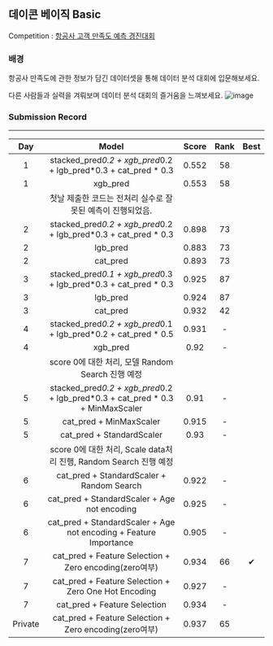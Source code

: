 ## 데이콘 베이직 Basic 

Competition : [항공사 고객 만족도 예측 경진대회](https://dacon.io/competitions/official/235871/overview/description)

###  배경


항공사 만족도에 관한 정보가 담긴 데이터셋을 통해 데이터 분석 대회에 입문해보세요.

다른 사람들과 실력을 겨뤄보며 데이터 분석 대회의 즐거움을 느껴보세요.
![image](https://user-images.githubusercontent.com/54428934/152941783-3a4dafca-de5b-4d9c-a32b-06fae275a80b.png)

### Submission Record
-----

| Day |    Model                                   | Score        | Rank                                      | Best |
| :---------:  | :-----------:                                | :-------------------:  |  :-------------------: | :-------------------: |
| 1             | stacked_pred*0.2 + xgb_pred*0.2 + lgb_pred*0.3 + cat_pred * 0.3              | 0.552           | 58           |   |
| 1             | xgb_pred            |0.553           | 58 |    |
||첫날 제출한 코드는 전처리 실수로 잘못된 예측이 진행되었음.||||
| 2             | stacked_pred*0.2 + xgb_pred*0.2 + lgb_pred*0.3 + cat_pred * 0.3              | 0.898           | 73           | |
| 2            |lgb_pred            | 0.883           | 73           |   |
| 2             |cat_pred           | 0.893           | 73           |  |
| 3             | stacked_pred*0.1 + xgb_pred*0.3 + lgb_pred*0.3 + cat_pred * 0.3              | 0.925           | 87           |   |
| 3            |lgb_pred            | 0.924           | 87           |  |
| 3             |cat_pred           | 0.932          | 42           |  |
| 4             | stacked_pred*0.2 + xgb_pred*0.1 + lgb_pred*0.2 + cat_pred * 0.5              | 0.931           | -           |   |
| 4            |xgb_pred            | 0.92           | -           |  |
||score 0에 대한 처리, 모델 Random Search 진행 예정 ||||
| 5             | stacked_pred*0.2 + xgb_pred*0.2 + lgb_pred*0.3 + cat_pred * 0.3 + MinMaxScaler              | 0.91           | -           |   |
| 5            |cat_pred + MinMaxScaler            | 0.915           | -           |  |
| 5            |cat_pred + StandardScaler           | 0.93           | -           |  |
||score 0에 대한 처리, Scale data처리 진행, Random Search 진행 예정 ||||
| 6            |cat_pred + StandardScaler + Random Search            | 0.922           | -           |  |
| 6            |cat_pred + StandardScaler + Age not encoding          | 0.925           | -           |  |
| 6            |cat_pred + StandardScaler + Age not encoding + Feature Importance         | 0.905           | -           |  |
| 7            |cat_pred + Feature Selection + Zero encoding(zero여부)       | 0.934           | 66           |✔   |
| 7            |cat_pred + Feature Selection + Zero One Hot Encoding      | 0.927           | -           |   |
| 7            |cat_pred + Feature Selection        | 0.934           | -           |   |
| Private          |cat_pred + Feature Selection + Zero encoding(zero여부)       | 0.937           | 65           |   |
